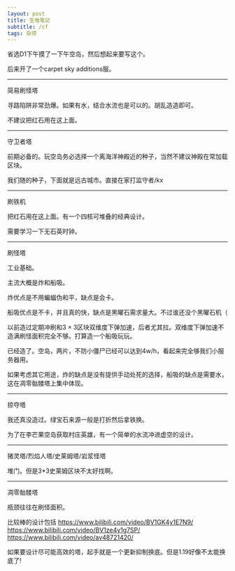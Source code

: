 ```yaml
---
layout: post
title: 生电笔记
subtitle: /cf
tags: 杂项
---
```


省选D1下午摸了一下午空岛，然后想起来要写这个。

后来开了一个carpet sky additions服。

-----

简易刷怪塔

寻路陷阱非常劲爆。如果有水，结合水流也是可以的。胡乱造造即可。

不建议把红石用在这上面。

-----

守卫者塔

前期必备的。玩空岛务必选择一个离海洋神殿近的种子，当然不建议神殿在常加载区块。

我们随的种子，下面就是远古城市。直接在家打监守者/kx

-----

刷铁机

把红石用在这上面。有一个四核可堆叠的经典设计。

需要学习一下无石英时钟。

-----

刷怪塔

工业基础。

主流大概是炸和船吸。

炸优点是不用蝙蝠伪和平，缺点是会卡。

船吸优点是不卡，并且真的快，缺点是黑曜石需求量大。不过谁还没个黑曜石机（

以前造过定期冲刷和$3\times 3$区块双维度下弹加速，后者尤其拉。双维度下弹加速不造满刷怪面积完全不够。打算造一个船吸玩玩。

已经造了。空岛，两片，不防小僵尸已经可以达到4w/h，看起来完全够我们小服务器用。

如果考虑其它用途，炸的缺点是没有提供手动处死的选择，船吸的缺点是需要水，这在凋零骷髅塔上集中体现。

-----

掠夺塔

我还真没造过。绿宝石来源一般是打折然后拿铁换。

为了在李芒果空岛获取村庄英雄，有一个简单的水流冲进虚空的设计。

-----

猪灵塔/烈焰人塔/史莱姆塔/岩浆怪塔

堆门。但是3*3史莱姆区块不太好找啊。

-----

凋零骷髅塔

瓶颈往往在刷怪面积。

比较棒的设计包括 https://www.bilibili.com/video/BV1GK4y1E7N9/ https://www.bilibili.com/video/BV1ze4y1g7SP/ https://www.bilibili.com/video/av48721420/

如果要设计尽可能高效的塔，起手就是一个更新抑制换底。但是1.19好像不太能换底了!